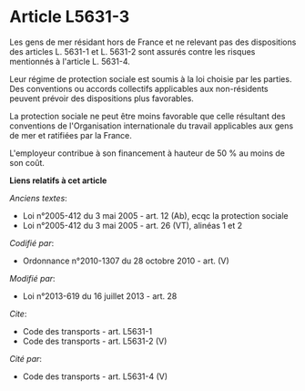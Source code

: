 # Article L5631-3

Les gens de mer résidant hors de France et ne relevant pas des dispositions des articles L. 5631-1 et L. 5631-2 sont assurés
contre les risques mentionnés à l'article L. 5631-4. 

Leur régime de protection sociale est soumis à la loi choisie par les parties. Des conventions ou accords collectifs
applicables aux non-résidents peuvent prévoir des dispositions plus favorables. 

La protection sociale ne peut être moins favorable que celle résultant des conventions de l'Organisation internationale du
travail applicables aux gens de mer et ratifiées par la France. 

L'employeur contribue à son financement à hauteur de 50 % au moins de son coût.

**Liens relatifs à cet article**

_Anciens textes_:

  - Loi n°2005-412 du 3 mai 2005 - art. 12 (Ab), ecqc la protection sociale
  - Loi n°2005-412 du 3 mai 2005 - art. 26 (VT), alinéas 1 et 2

_Codifié par_:

  - Ordonnance n°2010-1307 du 28 octobre 2010 - art. (V)

_Modifié par_:

  - Loi n°2013-619 du 16 juillet 2013 - art. 28

_Cite_:

  - Code des transports - art. L5631-1
  - Code des transports - art. L5631-2 (V)

_Cité par_:

  - Code des transports - art. L5631-4 (V)
